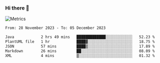 ### Hi there 👋

![Metrics](https://github.com/radoapx/radoapx/blob/main/github-metrics.svg)

<!--START_SECTION:waka-->

```txt
From: 28 November 2023 - To: 05 December 2023

Java            2 hrs 49 mins   █████████████░░░░░░░░░░░░   52.23 %
PlantUML file   1 hr            ████▓░░░░░░░░░░░░░░░░░░░░   18.75 %
JSON            57 mins         ████▒░░░░░░░░░░░░░░░░░░░░   17.89 %
Markdown        26 mins         ██░░░░░░░░░░░░░░░░░░░░░░░   08.09 %
XML             4 mins          ▒░░░░░░░░░░░░░░░░░░░░░░░░   01.32 %
```

<!--END_SECTION:waka-->

<!--
**radoapx/radoapx** is a ✨ _special_ ✨ repository because its `README.md` (this file) appears on your GitHub profile.

Here are some ideas to get you started:

- 🔭 I’m currently working on ...
- 🌱 I’m currently learning ...
- 👯 I’m looking to collaborate on ...
- 🤔 I’m looking for help with ...
- 💬 Ask me about ...
- 📫 How to reach me: ...
- 😄 Pronouns: ...
- ⚡ Fun fact: ...
-->
